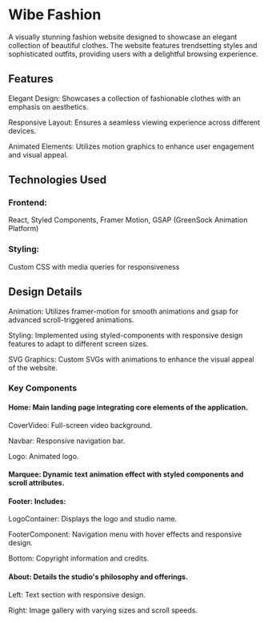 # Wibe Fashion

A visually stunning fashion website designed to showcase an elegant collection of beautiful clothes. The website features trendsetting styles and sophisticated outfits, providing users with a delightful browsing experience.

## Features

Elegant Design: Showcases a collection of fashionable clothes with an emphasis on aesthetics.

Responsive Layout: Ensures a seamless viewing experience across different devices.

Animated Elements: Utilizes motion graphics to enhance user engagement and visual appeal.

## Technologies Used

### Frontend:
React,
Styled Components,
Framer Motion,
GSAP (GreenSock Animation Platform)

### Styling:
Custom CSS with media queries for responsiveness

## Design Details

Animation: Utilizes framer-motion for smooth animations and gsap for advanced scroll-triggered animations.

Styling: Implemented using styled-components with responsive design features to adapt to different screen sizes.

SVG Graphics: Custom SVGs with animations to enhance the visual appeal of the website.

### Key Components
#### Home: Main landing page integrating core elements of the application.

CoverVideo: Full-screen video background.

Navbar: Responsive navigation bar.

Logo: Animated logo.

#### Marquee: Dynamic text animation effect with styled components and scroll attributes.

#### Footer: Includes:

LogoContainer: Displays the logo and studio name.

FooterComponent: Navigation menu with hover effects and responsive design.

Bottom: Copyright information and credits.

#### About: Details the studio's philosophy and offerings.

Left: Text section with responsive design.

Right: Image gallery with varying sizes and scroll speeds.
